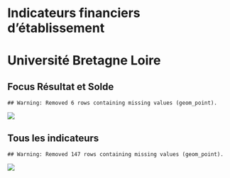 Indicateurs financiers d’établissement
================

# Université Bretagne Loire

## Focus Résultat et Solde

    ## Warning: Removed 6 rows containing missing values (geom_point).

![](université_bretagne_loire_files/figure-gfm/etab.focus-1.png)<!-- -->

## Tous les indicateurs

    ## Warning: Removed 147 rows containing missing values (geom_point).

![](université_bretagne_loire_files/figure-gfm/etab-1.png)<!-- -->
